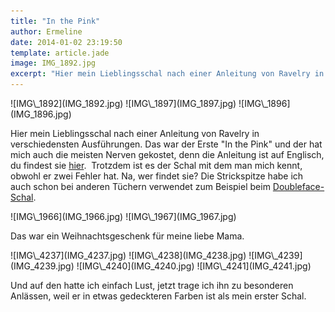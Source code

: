 ```yaml
---
title: "In the Pink"
author: Ermeline
date: 2014-01-02 23:19:50
template: article.jade
image: IMG_1892.jpg
excerpt: "Hier mein Lieblingsschal nach einer Anleitung von Ravelry in verschiedensten Ausführungen."
---
```


<div id='slides' class='slideshow'>
![IMG\_1892](IMG_1892.jpg)
![IMG\_1897](IMG_1897.jpg)
![IMG\_1896](IMG_1896.jpg)
</div>

Hier mein Lieblingsschal nach einer Anleitung von Ravelry in
verschiedensten Ausführungen. Das war der Erste "In the Pink" und der
hat mich auch die meisten Nerven gekostet, denn die Anleitung ist auf
Englisch, du findest sie
[hier](http://www.ravelry.com/patterns/library/in-the-pink-2).  Trotzdem
ist es der Schal mit dem man mich kennt, obwohl er zwei Fehler hat. Na,
wer findet sie? Die Strickspitze habe ich auch schon bei anderen Tüchern
verwendet zum Beispiel beim
[Doubleface-Schal](http://flauschiversum.de/2014/01/doubleface/ "Doubleface").

<div id='slides' class='slideshow'>
![IMG\_1966](IMG_1966.jpg)
![IMG\_1967](IMG_1967.jpg)
</div>

Das war ein Weihnachtsgeschenk für meine liebe Mama.

<div id='slides' class='slideshow'>
![IMG\_4237](IMG_4237.jpg)
![IMG\_4238](IMG_4238.jpg)
![IMG\_4239](IMG_4239.jpg)
![IMG\_4240](IMG_4240.jpg)
![IMG\_4241](IMG_4241.jpg)
</div>

Und auf den hatte ich einfach Lust, jetzt trage ich ihn zu besonderen
Anlässen, weil er in etwas gedeckteren Farben ist als mein erster Schal.
